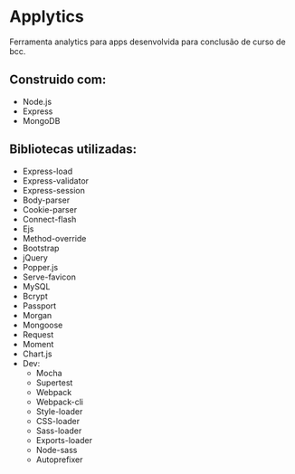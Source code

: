 # Applytics
Ferramenta analytics para apps desenvolvida para conclusão de curso de bcc.

## Construido com:
- Node.js
- Express
- MongoDB

## Bibliotecas utilizadas:
- Express-load
- Express-validator
- Express-session
- Body-parser
- Cookie-parser
- Connect-flash
- Ejs
- Method-override
- Bootstrap
- jQuery
- Popper.js
- Serve-favicon
- MySQL
- Bcrypt
- Passport
- Morgan
- Mongoose
- Request
- Moment
- Chart.js
- Dev:
    - Mocha
    - Supertest
    - Webpack
    - Webpack-cli
    - Style-loader
    - CSS-loader
    - Sass-loader
    - Exports-loader
    - Node-sass
    - Autoprefixer